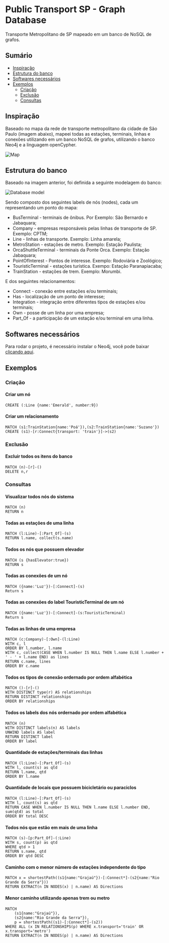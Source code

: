 # Public Transport SP - Graph Database

Transporte Metropolitano de SP mapeado em um banco de NoSQL de grafos.

## Sumário

* [Inspiração](#inspiração)
* [Estrutura do banco](#estrutura-do-banco)
* [Softwares necessários](#softwares-necessários)
* [Exemplos](#exemplos)
  * [Criação](#criação)
  * [Exclusão](#exclusão)
  * [Consultas](#consultas)

## Inspiração

Baseado no mapa da rede de transporte metropolitano da cidade de São Paulo (imagem abaixo), mapeei todas as estações, terminais, linhas e conexões utilizando em um banco NoSQL de grafos, utilizando o banco Neo4j e a linguagem openCypher.

![Map](img/map.png?raw=true "Map")

## Estrutura do banco

Baseado na imagem anterior, foi definida a seguinte modelagem do banco:

![Database model](img/TransportSP.png?raw=true "Database model")

Sendo composto dos seguintes labels de nós (nodes), cada um representando um ponto do mapa:
- BusTerminal - terminais de ônibus. Por Exemplo: São Bernardo e Jabaquara;
- Company - empresas responsáveis pelas linhas de transporte de SP. Exemplo: CPTM;
- Line - linhas de transporte. Exemplo: Linha amarela;
- MetroStation - estações de metro. Exemplo: Estação Paulista;
- OrcaShuttleTerminal - terminais da Ponte Orca. Exemplo: Estação Jabaquara;
- PointOfInterest - Pontos de interesse. Exemplo: Rodoviária e Zoológico;
- TouristicTerminal - estações turística. Exempo: Estação Paranapiacaba;
- TrainStation - estações de trem. Exemplo: Morumbi.

E dos seguintes relacionamentos:
- Connect - conexão entre estações e/ou terminais;
- Has - localização de um ponto de interesse;
- Integration - integração entre diferentes tipos de estações e/ou terminais;
- Own - posse de um linha por uma empresa;
- Part_Of - a participação de um estação e/ou terminal em uma linha.

## Softwares necessários

Para rodar o projeto, é necessário instalar o Neo4j, você pode baixar [clicando aqui](https://neo4j.com/download/?ref=hro).

## Exemplos

### Criação

#### Criar um nó

```
CREATE (:Line {name:'Emerald', number:9})
```

#### Criar um relacionamento

```
MATCH (s1:TrainStation{name:'Poá'}),(s2:TrainStation{name:'Suzano'})
CREATE (s1)-[r:Connect{transport: 'train'}]->(s2)
```

### Exclusão

#### Excluir todos os itens do banco

```
MATCH (n)-[r]-()
DELETE n,r
```

### Consultas

#### Visualizar todos nós do sistema

```
MATCH (n)
RETURN n
```

#### Todas as estações de uma linha

```
MATCH (l:Line)-[:Part_Of]-(s)
RETURN l.name, collect(s.name)
```

#### Todos os nós que possuem elevador

```
MATCH (s {hasElevator:true})
RETURN s
```

#### Todas as conexões de um nó

```
MATCH ({name:'Luz'})-[:Connect]-(s)
Return s
```

#### Todas as conexões do label TouristicTerminal de um nó

```
MATCH ({name:'Luz'})-[:Connect]-(s:TouristicTerminal)
Return s
```

#### Todas as linhas de uma empresa

```
MATCH (c:Company)-[:Own]-(l:Line)
WITH c, l
ORDER BY l.number, l.name
WITH c, collect(CASE WHEN l.number IS NULL THEN l.name ELSE l.number + ' - ' + l.name END) as lines
RETURN c.name, lines
ORDER BY c.name
```

#### Todos os tipos de conexão ordernado por ordem alfabética

```
MATCH ()-[r]-()
WITH DISTINCT type(r) AS relationships
RETURN DISTINCT relationships
ORDER BY relationships
```

#### Todos os labels dos nós ordernado por ordem alfabética

```
MATCH (n)
WITH DISTINCT labels(n) AS labels
UNWIND labels AS label
RETURN DISTINCT label
ORDER BY label
```

#### Quantidade de estações/terminais das linhas

```
MATCH (l:Line)-[:Part_Of]-(s)
WITH l, count(s) as qtd
RETURN l.name, qtd
ORDER BY l.name
```

#### Quantidade de locais que possuem bicicletário ou paraciclos

```
MATCH (l:Line)-[:Part_Of]-(s)
WITH l, count(s) as qtd
RETURN CASE WHEN l.number IS NULL THEN l.name ELSE l.number END, sum(qtd) as total
ORDER BY total DESC
```

#### Todos nós que estão em mais de uma linha

```
MATCH (s)-[p:Part_Of]-(:Line)
WITH s, count(p) as qtd
WHERE qtd > 1
RETURN s.name, qtd
ORDER BY qtd DESC
```

#### Caminho com o menor número de estações independente do tipo

```
MATCH x = shortestPath((s1{name:"Grajaú"})-[:Connect*]-(s2{name:"Rio Grande da Serra"}))
RETURN EXTRACT(n IN NODES(x) | n.name) AS Directions
```

#### Menor caminho utilizando apenas trem ou metro

```
MATCH 
	(s1{name:"Grajaú"}), 
    (s2{name:"Rio Grande da Serra"}),
	p = shortestPath((s1)-[:Connect*]-(s2))
WHERE ALL (x IN RELATIONSHIPS(p) WHERE x.transport='train' OR x.transport='metro')
RETURN EXTRACT(n IN NODES(p) | n.name) AS Directions
```
